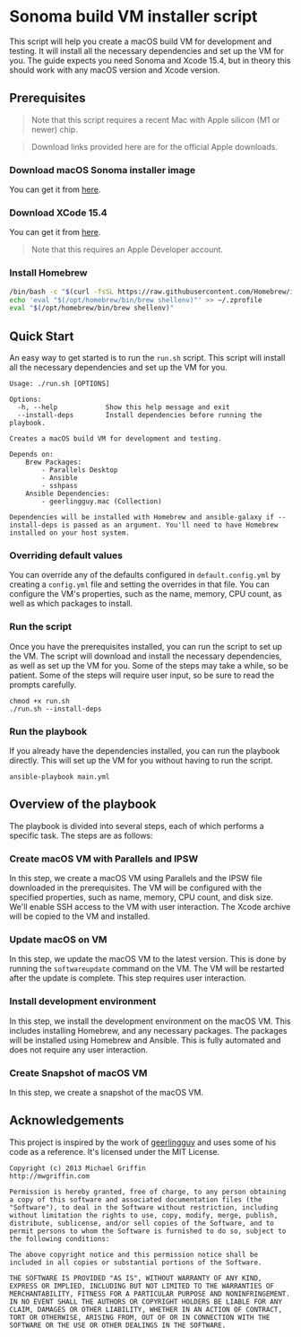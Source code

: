 # Sonoma build VM installer script

This script will help you create a macOS build VM for development and testing. It will install all the necessary dependencies and set up the VM for you. The guide expects you need Sonoma and Xcode 15.4, but in theory this should work with any macOS version and Xcode version.

## Prerequisites

> Note that this script requires a recent Mac with Apple silicon (M1 or newer) chip.

> Download links provided here are for the official Apple downloads.

### Download macOS Sonoma installer image
You can get it from [here](https://updates.cdn-apple.com/2024SummerFCS/fullrestores/062-52859/932E0A8F-6644-4759-82DA-F8FA8DEA806A/UniversalMac_14.6.1_23G93_Restore.ipsw).

### Download XCode 15.4
You can get it from [here](https://developer.apple.com/services-account/download?path=/Developer_Tools/Xcode_15.4/Xcode_15.4.xip).

> Note that this requires an Apple Developer account.

### Install Homebrew

```bash
/bin/bash -c "$(curl -fsSL https://raw.githubusercontent.com/Homebrew/install/HEAD/install.sh)"
echo 'eval "$(/opt/homebrew/bin/brew shellenv)"' >> ~/.zprofile
eval "$(/opt/homebrew/bin/brew shellenv)"
```

## Quick Start

An easy way to get started is to run the `run.sh` script. This script will install all the necessary dependencies and set up the VM for you.

```
Usage: ./run.sh [OPTIONS]

Options:
  -h, --help            Show this help message and exit
  --install-deps        Install dependencies before running the playbook.

Creates a macOS build VM for development and testing.

Depends on:
    Brew Packages:
        - Parallels Desktop
        - Ansible
        - sshpass
    Ansible Dependencies:
        - geerlingguy.mac (Collection)

Dependencies will be installed with Homebrew and ansible-galaxy if --install-deps is passed as an argument. You'll need to have Homebrew installed on your host system.
```

### Overriding default values

You can override any of the defaults configured in `default.config.yml` by creating a `config.yml` file and setting the overrides in that file. You can configure the VM's properties, such as the name, memory, CPU count, as well as which packages to install.

### Run the script

Once you have the prerequisites installed, you can run the script to set up the VM. The script will download and install the necessary dependencies, as well as set up the VM for you. Some of the steps may take a while, so be patient. Some of the steps will require user input, so be sure to read the prompts carefully.

```
chmod +x run.sh
./run.sh --install-deps
```

### Run the playbook

If you already have the dependencies installed, you can run the playbook directly. This will set up the VM for you without having to run the script.

```
ansible-playbook main.yml
```

## Overview of the playbook

The playbook is divided into several steps, each of which performs a specific task. The steps are as follows:

### Create macOS VM with Parallels and IPSW

In this step, we create a macOS VM using Parallels and the IPSW file downloaded in the prerequisites. The VM will be configured with the specified properties, such as name, memory, CPU count, and disk size.
We'll enable SSH access to the VM with user interaction.
The Xcode archive will be copied to the VM and installed. 

### Update macOS on VM

In this step, we update the macOS VM to the latest version. This is done by running the `softwareupdate` command on the VM. The VM will be restarted after the update is complete. This step requires user interaction.

### Install development environment

In this step, we install the development environment on the macOS VM. This includes installing Homebrew, and any necessary packages. The packages will be installed using Homebrew and Ansible. This is fully automated and does not require any user interaction.

### Create Snapshot of macOS VM

In this step, we create a snapshot of the macOS VM.

## Acknowledgements

This project is inspired by the work of [geerlingguy](https://github.com/geerlingguy) and uses some of his code as a reference. It's licensed under the MIT License.

```
Copyright (c) 2013 Michael Griffin
http://mwgriffin.com

Permission is hereby granted, free of charge, to any person obtaining a copy of this software and associated documentation files (the "Software"), to deal in the Software without restriction, including without limitation the rights to use, copy, modify, merge, publish, distribute, sublicense, and/or sell copies of the Software, and to permit persons to whom the Software is furnished to do so, subject to the following conditions:

The above copyright notice and this permission notice shall be included in all copies or substantial portions of the Software.

THE SOFTWARE IS PROVIDED "AS IS", WITHOUT WARRANTY OF ANY KIND, EXPRESS OR IMPLIED, INCLUDING BUT NOT LIMITED TO THE WARRANTIES OF MERCHANTABILITY, FITNESS FOR A PARTICULAR PURPOSE AND NONINFRINGEMENT. IN NO EVENT SHALL THE AUTHORS OR COPYRIGHT HOLDERS BE LIABLE FOR ANY CLAIM, DAMAGES OR OTHER LIABILITY, WHETHER IN AN ACTION OF CONTRACT, TORT OR OTHERWISE, ARISING FROM, OUT OF OR IN CONNECTION WITH THE SOFTWARE OR THE USE OR OTHER DEALINGS IN THE SOFTWARE.
```
